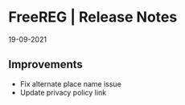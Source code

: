 __FreeREG | Release Notes__
  =======================
  19-09-2021

  __Improvements__
  ----------------

  * Fix alternate place name issue
  * Update privacy policy link
  
